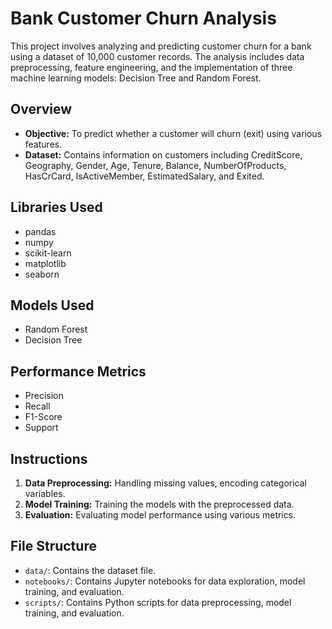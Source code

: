 # Bank Customer Churn Analysis

This project involves analyzing and predicting customer churn for a bank using a dataset of 10,000 customer records. The analysis includes data preprocessing, feature engineering, and the implementation of three machine learning models: Decision Tree and Random Forest.

## Overview

- **Objective:** To predict whether a customer will churn (exit) using various features.
- **Dataset:** Contains information on customers including CreditScore, Geography, Gender, Age, Tenure, Balance, NumberOfProducts, HasCrCard, IsActiveMember, EstimatedSalary, and Exited.

## Libraries Used

- pandas
- numpy
- scikit-learn
- matplotlib
- seaborn

## Models Used

- Random Forest
- Decision Tree

## Performance Metrics

- Precision
- Recall
- F1-Score
- Support

## Instructions

1. **Data Preprocessing:** Handling missing values, encoding categorical variables.
2. **Model Training:** Training the models with the preprocessed data.
3. **Evaluation:** Evaluating model performance using various metrics.

## File Structure

- `data/`: Contains the dataset file.
- `notebooks/`: Contains Jupyter notebooks for data exploration, model training, and evaluation.
- `scripts/`: Contains Python scripts for data preprocessing, model training, and evaluation.
